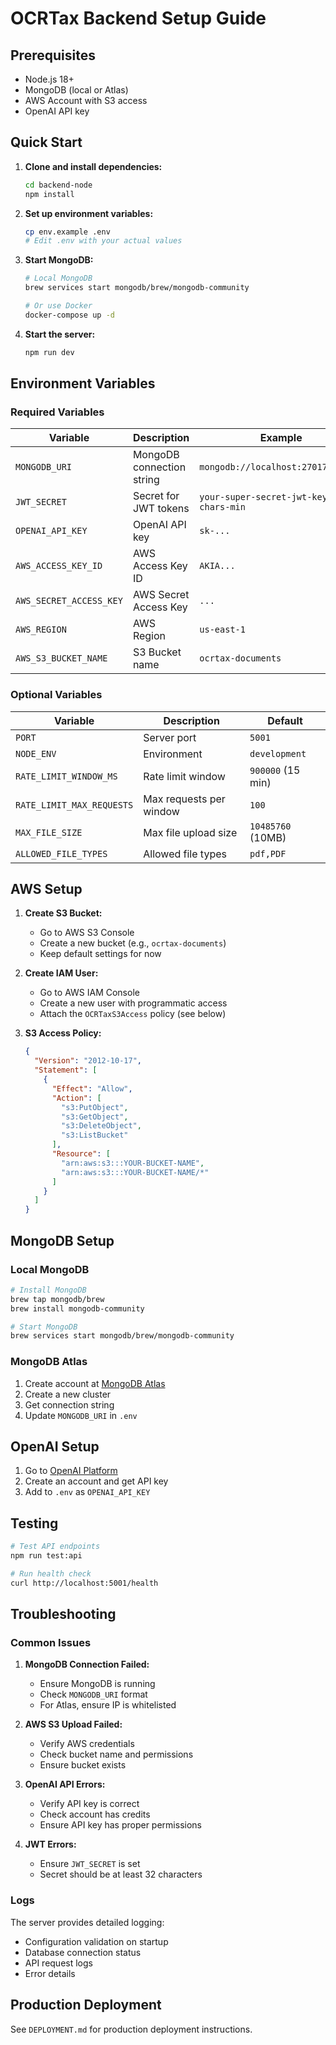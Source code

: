 # OCRTax Backend Setup Guide

## Prerequisites

- Node.js 18+
- MongoDB (local or Atlas)
- AWS Account with S3 access
- OpenAI API key

## Quick Start

1. **Clone and install dependencies:**

   ```bash
   cd backend-node
   npm install
   ```

2. **Set up environment variables:**

   ```bash
   cp env.example .env
   # Edit .env with your actual values
   ```

3. **Start MongoDB:**

   ```bash
   # Local MongoDB
   brew services start mongodb/brew/mongodb-community

   # Or use Docker
   docker-compose up -d
   ```

4. **Start the server:**
   ```bash
   npm run dev
   ```

## Environment Variables

### Required Variables

| Variable                | Description               | Example                                  |
| ----------------------- | ------------------------- | ---------------------------------------- |
| `MONGODB_URI`           | MongoDB connection string | `mongodb://localhost:27017/ocrtax`       |
| `JWT_SECRET`            | Secret for JWT tokens     | `your-super-secret-jwt-key-32-chars-min` |
| `OPENAI_API_KEY`        | OpenAI API key            | `sk-...`                                 |
| `AWS_ACCESS_KEY_ID`     | AWS Access Key ID         | `AKIA...`                                |
| `AWS_SECRET_ACCESS_KEY` | AWS Secret Access Key     | `...`                                    |
| `AWS_REGION`            | AWS Region                | `us-east-1`                              |
| `AWS_S3_BUCKET_NAME`    | S3 Bucket name            | `ocrtax-documents`                       |

### Optional Variables

| Variable                  | Description             | Default           |
| ------------------------- | ----------------------- | ----------------- |
| `PORT`                    | Server port             | `5001`            |
| `NODE_ENV`                | Environment             | `development`     |
| `RATE_LIMIT_WINDOW_MS`    | Rate limit window       | `900000` (15 min) |
| `RATE_LIMIT_MAX_REQUESTS` | Max requests per window | `100`             |
| `MAX_FILE_SIZE`           | Max file upload size    | `10485760` (10MB) |
| `ALLOWED_FILE_TYPES`      | Allowed file types      | `pdf,PDF`         |

## AWS Setup

1. **Create S3 Bucket:**

   - Go to AWS S3 Console
   - Create a new bucket (e.g., `ocrtax-documents`)
   - Keep default settings for now

2. **Create IAM User:**

   - Go to AWS IAM Console
   - Create a new user with programmatic access
   - Attach the `OCRTaxS3Access` policy (see below)

3. **S3 Access Policy:**
   ```json
   {
     "Version": "2012-10-17",
     "Statement": [
       {
         "Effect": "Allow",
         "Action": [
           "s3:PutObject",
           "s3:GetObject",
           "s3:DeleteObject",
           "s3:ListBucket"
         ],
         "Resource": [
           "arn:aws:s3:::YOUR-BUCKET-NAME",
           "arn:aws:s3:::YOUR-BUCKET-NAME/*"
         ]
       }
     ]
   }
   ```

## MongoDB Setup

### Local MongoDB

```bash
# Install MongoDB
brew tap mongodb/brew
brew install mongodb-community

# Start MongoDB
brew services start mongodb/brew/mongodb-community
```

### MongoDB Atlas

1. Create account at [MongoDB Atlas](https://www.mongodb.com/atlas)
2. Create a new cluster
3. Get connection string
4. Update `MONGODB_URI` in `.env`

## OpenAI Setup

1. Go to [OpenAI Platform](https://platform.openai.com/)
2. Create an account and get API key
3. Add to `.env` as `OPENAI_API_KEY`

## Testing

```bash
# Test API endpoints
npm run test:api

# Run health check
curl http://localhost:5001/health
```

## Troubleshooting

### Common Issues

1. **MongoDB Connection Failed:**

   - Ensure MongoDB is running
   - Check `MONGODB_URI` format
   - For Atlas, ensure IP is whitelisted

2. **AWS S3 Upload Failed:**

   - Verify AWS credentials
   - Check bucket name and permissions
   - Ensure bucket exists

3. **OpenAI API Errors:**

   - Verify API key is correct
   - Check account has credits
   - Ensure API key has proper permissions

4. **JWT Errors:**
   - Ensure `JWT_SECRET` is set
   - Secret should be at least 32 characters

### Logs

The server provides detailed logging:

- Configuration validation on startup
- Database connection status
- API request logs
- Error details

## Production Deployment

See `DEPLOYMENT.md` for production deployment instructions.
